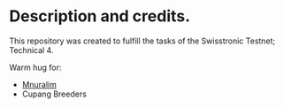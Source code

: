 # Description and credits.
This repository was created to fulfill the tasks of the Swisstronic Testnet; Technical 4.

Warm hug for:  
- [Mnuralim](https://github.com/Mnuralim)  
- Cupang Breeders